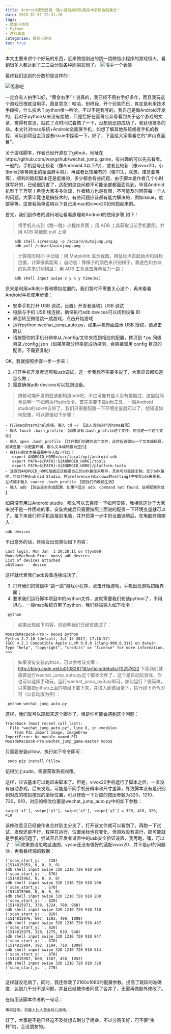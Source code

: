 ```yaml
---
title: Android版微信跳一跳小游戏如何利用技术手段达到高分！
date: 2018-01-01 22:31:20
tags: 
- 微信小游戏
- Python
- 游戏脚本
categories: 微信小游戏
toc: true
---
```

本文主要来讲个个好玩的东西，近来微信刚出的跳一跳微信小程序的游戏很火，看到很多人都达到了二三百分就各种刷朋友圈了。
![甩手一个表情](http://upload-images.jianshu.io/upload_images/5256969-429ad8341f7a4759.jpg?imageMogr2/auto-orient/strip%7CimageView2/2/w/1240)

最终我们达到的分数却是这样的：


![羡慕吧](http://upload-images.jianshu.io/upload_images/5256969-163bb346d8a6d114.jpg?imageMogr2/auto-orient/strip%7CimageView2/2/w/1240)
<!--more-->
一定会有人拍手叫好，“黄金右手”！说真的，我已经不用右手好多年，而且我玩这个游戏压根就没用手，而是意念！哈哈，别喷我，开个玩笑而已，肯定是利用技术手段啦，什么技术？python喽～哈哈，不过不是我写的，我自己是做Android开发的，我对于python从来没有接触，只是恰好在蛋哥公众号看到关于这个游戏的文章，觉得有意思，就花了点时间试着搞了一下，没想到还跑成功了，收获也挺多的😄。本文针对mac系统+Android全面屏手机，如想了解其他系统或者手机的教程，可以到项目主页或者issue中探索一下。好了，下面给大家看看它的“庐山真面目”。

关于游戏脚本，作者已经开源在了github，地址在https://github.com/wangshub/wechat_jump_game，有兴趣的可以先去看看。
一般的，手机型号比较老（像Android4.3以下的），或者比较新（像vivox20，小米mix2等等刚出的全面屏手机），再或者比较稀有的（像TCL，联想，诺基亚等等），顺利的跑起脚本还是挺难的，多少都会有些问题，由于脚本是作者几个小时就写好的，已经很厉害了，适配的这些问题不可能全部都面面具到，毕竟Android机型千千万呀！希望大家多多体谅，作者精力也是有限，不可能及时回答每一个人的问题，大家毕竟也是搞技术的，有些问题应该都有能力解决的，例如issue，度娘等等。这里我简单说明以下自己用mac和vivox20如何跑起来的。

首先，我们到作者的源码地址看看原理和Android的使用步骤,如下：
>将手机点击到《跳一跳》小程序界面；
用 ADB 工具获取当前手机截图，并用 ADB 将截图 pull 上来
```
    adb shell screencap -p /sdcard/autojump.png
    adb pull /sdcard/autojump.png .
```
>计算按压时间
手动版：用 Matplotlib 显示截图，用鼠标点击起始点和目标位置，计算像素距离；
自动版：靠棋子的颜色来识别棋子，靠底色和方块的色差来识别棋盘；
用 ADB 工具点击屏幕蓄力一跳；
```
    adb shell input swipe x y x y time(ms)
```
原来是利用adb来计算和模拟位置的，我们暂时不需要关心这个，再来看看Android手机使用步骤：
- 安卓手机打开 USB 调试，设置》开发者选项》USB 调试
- 电脑与手机 USB 线连接，确保执行adb devices可以找到设备 ID
- 界面转至微信跳一跳游戏，点击开始游戏
- 运行python wechat_jump_auto.py，如果手机界面显示 USB 授权，请点击确认
- 请按照你的手机分辨率从./config/文件夹找到相应的配置，拷贝到 *.py 同级目录./config.json（如果屏幕分辨率能成功探测，会直接调用 config 目录的配置，不需要复制）

OK，我就按照步骤一步一步来：
1. 打开手机开发者选项和usb调试，这一步我想不需要多说了，大家应该都知道怎么做；
2. 需要确保adb devices可以找到设备。
>搞移动端开发的应该都知道adb吧，不过可能有些人没有接触过，这里就简单说明一下如何执行adb命令。首先需要下载adb工具，一般Android studio的sdk中自带了，我们只需要配置一下环境变量就可以了，想知道如何配置，可以遵循如下步骤：
```
- 打开mac的terminal终端，输入 cd ~/ 【进入当前用户的home目录】
- 输入 touch .bash_profile 【如果没有.bash_profile这个文件，则创建一个这个文件】
- 输入 open .bash_profile 【打开我们创建的这个文件，此时应该弹出一个文本编辑框，如果是第一次配置环境，那么文本编辑框为空白】
- 在打开的文本编辑器中写入如下代码：
   export ANDROID_HOME=/usr/local/opt/android-sdk
   export PATH=${PATH}:${ANDROID_HOME}/tools
   export PATH=${PATH}:${ANDROID_HOME}/platform-tools
- 注意的ANDROID_HOME后面应该根据自己的sdk路径来填写，其余可以直接复制。至于sdk路径，可以打开Android Studio，在preference(Windows的setting)中搜索sdk来查看。
在终端中输入 source .bash_profile 【使我们的改动生效】
- 输入 adb 【验证是否完成配置，如果不显示 adb: command not found，说明配置完成 】
```
如果没有用过Android studio，那么可以去百度一下如何安装，我相信这对于大家来说不是一件困难的事，安装完成后只需要按照上面说的配置一下环境变量就可以了。接下来我们将手机连接到电脑，并开启第一步中的设置选项后，在电脑终端输入：
```
adb devices
```
不出意外的话，终端会出现类似如下内容：
```
Last login: Mon Jan  1 20:20:11 on ttys000
MoosdeMacBook-Pro:~ moos$ adb devices
List of devices attached
a619aaxx	device
```
这样就代表我们adb设备连接成功了。

3. 打开我们的微信中“跳一跳”游戏小程序，点击开始游戏，手机出现游戏初始界面；
4. 要求我们运行脚本项目中的python文件，这就需要我们安装python了，不用担心，一般mac系统自带了python，我们终端输入如下命令：
```
 python
```
>如果出现如下内容，则说明我们已经安装过了：
```
MoosdeMacBook-Pro:~ moos$ python
Python 2.7.10 (default, Jul 15 2017, 17:16:57) 
[GCC 4.2.1 Compatible Apple LLVM 9.0.0 (clang-900.0.31)] on darwin
Type "help", "copyright", "credits" or "license" for more information.
>>> 
```
>如果没有安装python，可以参考该文章：http://blog.csdn.net/u010828718/article/details/70257622
下面我们就需要运行wechat_jump_auto.py这个脚本文件了，这个是自动玩游戏，你也可以选择手动玩，运行wechat_jump_py3.py即可，如何运行？很简单，只需要把github上面的项目下载下来，并进入到该目录下，执行如下命令即可（以自动版为例）：
```
 python wechat_jump_auto.py
```
这样，我们就可以跑起来这个脚本了，但是你可能会遇到这个问题：
```
Traceback (most recent call last):
  File "wechat_jump_auto.py", line 8, in <module>
    from PIL import Image, ImageDraw
ImportError: No module named PIL
MoosdeMacBook-Pro:wechat_jump_game-master moos$ 
```
只需要安装pillow，执行如下命令即可：
```
 sudo pip install Pillow
```
记得加上sudo，需要获取系统权限。

这样，应该基本可以跑起来脚本了。但是，vivox20手机运行了脚本之后，一直没有自动游戏，后来发现，可能是不同手机分辨率和尺寸差异，导致脚本没有是识别到对应的模拟按压的坐标位置，可以修改一下对应的按压参数为320，1210，720，910，对应的修改位置是wechat_jump_auto.py中的如下参数：
```
swipe['x1'], swipe['y1'], swipe['x2'], swipe['y2'] = 320, 410, 320, 410
```
该修改意见已经被作者合并到主分支了，打开该文件就可以看到了。再跑一下试试，发现还是不行，程序在运行，位置坐标也在变化，但游戏没有进行，那可能就是手机的问题了，尝试开启开发者设置中的usb安全验证设置，我再跑，嘿，可以了：
![效果图](http://upload-images.jianshu.io/upload_images/5256969-1d44bdc2bf04fad3.jpg?imageMogr2/auto-orient/strip)请忽略这渣图，vysor还没有很好的适配vivox20，并不是gif的问题😢，再看看终端的数据：
```
('scan_start_y: ', 720)
(1514815959, 0, 0, 0, 0)
adb shell input swipe 320 1210 720 910 200
('scan_start_y: ', 670)
(1514815962, 0, 0, 0, 0)
adb shell input swipe 320 1210 720 910 200
('scan_start_y: ', 670)
(1514815966, 0, 0, 0, 0)
adb shell input swipe 320 1210 720 910 200
('scan_start_y: ', 820)
(1514815971, 338, 1224, 788, 968)
adb shell input swipe 320 1210 720 910 710
('scan_start_y: ', 920)
(1514815976, 697, 1203, 400, 1008)
adb shell input swipe 320 1210 720 910 487
('scan_start_y: ', 820)
(1514815979, 320, 1275, 839, 940)
adb shell input swipe 320 1210 720 910 847
('scan_start_y: ', 870)
(1514815984, 392, 1194, 718, 1009)
adb shell input swipe 320 1210 720 910 514
('scan_start_y: ', 870)
(1514815987, 660, 1167, 450, 1052)
adb shell input swipe 320 1210 720 910 328
('scan_start_y: ', 770)
...
```
这样就没毛病了，同时，我还修改了2160x1080的配置参数，提高了跳跃的准确度，达到几千分不是问题，并且已经被作者同意了合并了，无需再做额外修改了。

在借用该脚本作者的一句话：
```
事实证明，机器人比人更会玩儿游戏。
```
好了，大家是不是已经迫不及待想去刷分了呢😄，不过分高虽好，可不要“贪杯”哟，会没朋友的。
